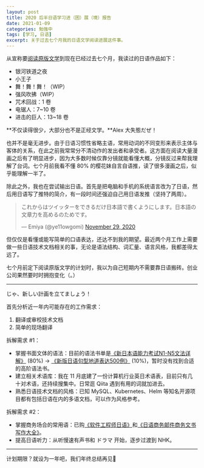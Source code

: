 ```yaml
---
layout: post
title: 2020 后半日语学习进（困）展（境）报告
date: 2021-01-09
categories: 勉強中
tags: [学习, 日语]
excerpt: 关于过去七个月我的日语文学阅读进展这件事。
---
```


从宣称要[阅读原版文学](https://yellowgomi.xyz/%E5%8B%89%E5%BC%B7%E4%B8%AD/2020/05/05/half-hearted-japanese-study/)到现在已经过去七个月，我读过的日语作品如下：

- 银河铁道之夜
- 小王子
- 舞！舞！舞！（WIP）
- 强风吹拂（WIP）
- 咒术回战：1 卷
- 电锯人：7~10 卷
- 进击的巨人：13~18 卷

**不仅读得很少，大部分也不是正经文学。**Alex 大失態だぜ！

也并不是毫无进步。由于日语习惯性省略主语，常用动词的不同变形来表示主体与客体的关系，在此之前我常常分不清动作的发出者和承受者。这方面在阅读大量漫画之后有了明显进步，因为大多数时候仅靠分镜就能看懂大概，分镜反过来帮我理解了台词。七个月前我看不懂 80% 的樱花妹自言自语推，读了很多漫画之后，似乎能理解一半了。

除此之外，我也在尝试输出日语。首先是把电脑和手机的系统语言改为了日语，然后用日语写了推特的简介，有一段时间还强迫自己用日语发推（坚持了两周）。

<blockquote class="twitter-tweet"><p lang="ja" dir="ltr">これからはツイッターをできるだけ日本語で書くようにします。日本語の文章力を高めるのためです。</p>&mdash; Emiya (@ye11owgomi) <a href="https://twitter.com/ye11owgomi/status/1332897818604802048?ref_src=twsrc%5Etfw">November 29, 2020</a></blockquote> <script async src="https://platform.twitter.com/widgets.js" charset="utf-8"></script>

但仅仅是看懂或能写简单的口语表达，还达不到我的期望。最近两个月工作上需要做一些日语技术文档相关的事，无论是语法结构、词汇量、语言风格，我都差得太远了。

七个月前定下阅读原版文学的计划时，我以为自己短期内不需要靠日语搬砖。创业公司果然要时时拥抱变化（。）

---

じゃ、新しい計画を立てましょう！

首先分析近一年内可能存在的工作需求：

1. 翻译或审校技术文档
2. 简单的现场翻译

拆解需求 #1：

- 掌握书面文体的语法：目前的语法书单是[《新日本语能力考试N1-N5文法详解》](https://book.douban.com/subject/21318082/) (80%) -> [《新版日语句型地道表达500例》](https://book.douban.com/subject/26201905/) (10%)，暂时没有找到合适的高阶语法书。
- 建立相关术语库：我在 11 月底建了一份计算机行业英日术语表，目前只有几十对术语，还持续搜集中。日常逛 Qiita 遇到有用的词就加进去。
- 熟悉日语技术文档的风格：已知 MySQL、Kubernetes、Helm 等知名开源项目都有包括日语在内的多语文档，可以作为风格参考。

拆解需求 #2：

- 掌握商务场合的常用语：已购[《软件工程师日语》](https://book.douban.com/subject/1499854/)和[《日语商务邮件商务文书写作大全》](https://book.douban.com/subject/30556964/)。
- 提高日语听力：从听慢速有声书和 ドラマ 开始，逐步过渡到 NHK。

---

计划期限？就设为一年吧，我们年终总结再见👋
